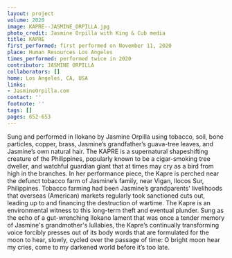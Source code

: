 ```yaml
---
layout: project
volume: 2020
image: KAPRE--JASMINE_ORPILLA.jpg
photo_credit: Jasmine Orpilla with King & Cub media
title: KAPRE
first_performed: first performed on November 11, 2020
place: Human Resources Los Angeles
times_performed: performed twice in 2020
contributor: JASMINE ORPILLA
collaborators: []
home: Los Angeles, CA, USA
links:
- JasmineOrpilla.com
contact: ''
footnote: ''
tags: []
pages: 652-653
---
```




Sung and performed in Ilokano by Jasmine Orpilla using tobacco, soil, bone particles, copper, brass, Jasmine’s grandfather’s guava-tree leaves, and Jasmine’s own natural hair.
The KAPRE is a supernatural shapeshifting creature of the Philippines, popularly known to be a cigar-smoking tree dweller, and watchful guardian giant that at times may cry as a bird from high in the branches. In her performance piece, the Kapre is perched near the defunct tobacco farm of Jasmine’s family, near Vigan, Ilocos Sur, Philippines. Tobacco farming had been Jasmine’s grandparents’ livelihoods that overseas (American) markets regularly took sanctioned cuts out, leading up to and financing the destruction of wartime. The Kapre is an environmental witness to this long-term theft and eventual plunder.  Sung as the echo of a gut-wrenching Ilokano lament that was once a tender memory of Jasmine's grandmother's lullabies, the Kapre’s continually transforming voice forcibly presses out of its body words that are formulated for the moon to hear, slowly, cycled over the passage of time:
O bright moon hear my cries, come to my darkened world before it’s too late.



